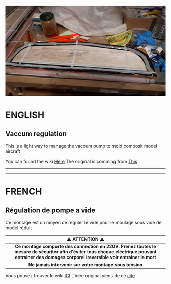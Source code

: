 ![](https://github.com/ZINKTiti/Regulation-pompe-a-vide-light/blob/main/20%20Boitier/40%20IMAGE/20190518_193221.jpg)

# ENGLISH

## Vaccum regulation

This is a light way to manage the vaccum pump to mold composit model aircraft

You can found the wiki  [Here](https://github.com/ZINKTiti/Regulation-pompe-a-vide-light/wiki)
The original is comming from [This](https://www.rcgroups.com/forums/showthread.php?2617244-Arduino-vacuum-pump-controller/page2)

---
---

# FRENCH

## Régulation de pompe a vide

Ce montage est un moyen de reguler le vide pour le moulage sous vide de model réduit

:warning: ATTENTION :warning: |
:--:|
**Ce montage comporte des connection en 220V. Prenez toutes le mesure de sécuriter afin d'éviter tous choque éléctrique pouvant entrainer des domages corporel ireversible voir entrainer la mort**|
**Ne jamais intervenir sur votre montage sous tension**|

Vous pouvez trouver le wiki [ICI](https://github.com/ZINKTiti/Regulation-pompe-a-vide-light/wiki)
L'idée original viens de ce [cite](https://www.rcgroups.com/forums/showthread.php?2617244-Arduino-vacuum-pump-controller/page2)
